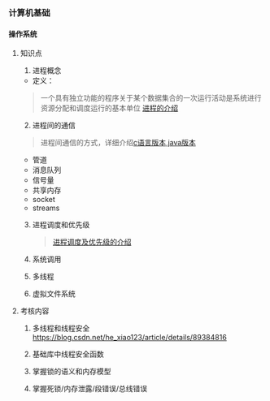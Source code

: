 ### 计算机基础
#### 操作系统
1. 知识点
    1. 进程概念
    + 定义：
    > 一个具有独立功能的程序关于某个数据集合的一次运行活动是系统进行资源分配和调度运行的基本单位
    [进程的介绍](./相关文档/进程的基本概念.md)
    2. 进程间的通信
    > 进程间通信的方式，详细介绍[c语言版本](https://www.cnblogs.com/zgq0/p/8780893.html),[java版本](https://www.cnblogs.com/fnlingnzb-learner/p/11664000.html)
    + 管道
    + 消息队列
    + 信号量
    + 共享内存
    + socket
    + streams
    
    3. 进程调度和优先级
        > [进程调度及优先级的介绍](https://www.cnblogs.com/abels0025/p/11430740.html)

    4. 系统调用
    5. 多线程
    6. 虚拟文件系统
2. 考核内容
    1. 多线程和线程安全
        https://blog.csdn.net/he_xiao123/article/details/89384816
    2. 基础库中线程安全函数
    
    3. 掌握锁的语义和内存模型
    4. 掌握死锁/内存泄露/段错误/总线错误
